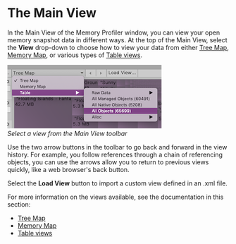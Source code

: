 # The Main View

In the Main View of the Memory Profiler window, you can view your open memory snapshot data in different ways. At the top of the Main View, select the __View__ drop-down to choose how to view your data from either [Tree Map](tree-map), [Memory Map](memory-map), or various types of [Table views](table).

![Main view toolbar of the Memory Profiler window](images/main-view-selector.png)<br/>*Select a view from the Main View toolbar*

Use the two arrow buttons in the toolbar to go back and forward in the view history. For example, you follow references through a chain of referencing objects, you can use the arrows allow you to return to previous views quickly, like a web browser's back button.

Select the __Load View__ button to import a custom view defined in an .xml file.

For more information on the views available, see the documentation in this section:

* [Tree Map](tree-map)
* [Memory Map](memory-map)
* [Table views](table-view)
